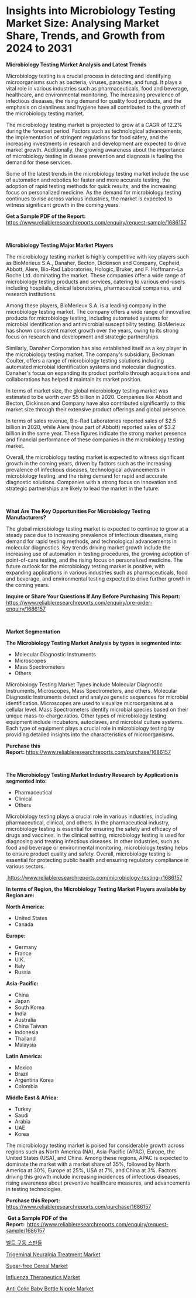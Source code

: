 <p><h1>Insights into Microbiology Testing Market Size: Analysing Market Share, Trends, and Growth from 2024 to 2031</h1></p><p><strong>Microbiology Testing Market Analysis and Latest Trends</strong></p>
<p><p>Microbiology testing is a crucial process in detecting and identifying microorganisms such as bacteria, viruses, parasites, and fungi. It plays a vital role in various industries such as pharmaceuticals, food and beverage, healthcare, and environmental monitoring. The increasing prevalence of infectious diseases, the rising demand for quality food products, and the emphasis on cleanliness and hygiene have all contributed to the growth of the microbiology testing market.</p><p>The microbiology testing market is projected to grow at a CAGR of 12.2% during the forecast period. Factors such as technological advancements, the implementation of stringent regulations for food safety, and the increasing investments in research and development are expected to drive market growth. Additionally, the growing awareness about the importance of microbiology testing in disease prevention and diagnosis is fueling the demand for these services.</p><p>Some of the latest trends in the microbiology testing market include the use of automation and robotics for faster and more accurate testing, the adoption of rapid testing methods for quick results, and the increasing focus on personalized medicine. As the demand for microbiology testing continues to rise across various industries, the market is expected to witness significant growth in the coming years.</p></p>
<p><strong>Get a Sample PDF of the Report:&nbsp;</strong> <a href="https://www.reliableresearchreports.com/enquiry/request-sample/1686157">https://www.reliableresearchreports.com/enquiry/request-sample/1686157</a></p>
<p>&nbsp;</p>
<p><strong>Microbiology Testing Major Market Players</strong></p>
<p><p>The microbiology testing market is highly competitive with key players such as BioMerieux S.A., Danaher, Becton, Dickinson and Company, Cepheid, Abbott, Alere, Bio-Rad Laboratories, Hologic, Bruker, and F. Hoffmann-La Roche Ltd. dominating the market. These companies offer a wide range of microbiology testing products and services, catering to various end-users including hospitals, clinical laboratories, pharmaceutical companies, and research institutions.</p><p>Among these players, BioMerieux S.A. is a leading company in the microbiology testing market. The company offers a wide range of innovative products for microbiology testing, including automated systems for microbial identification and antimicrobial susceptibility testing. BioMerieux has shown consistent market growth over the years, owing to its strong focus on research and development and strategic partnerships.</p><p>Similarly, Danaher Corporation has also established itself as a key player in the microbiology testing market. The company's subsidiary, Beckman Coulter, offers a range of microbiology testing solutions including automated microbial identification systems and molecular diagnostics. Danaher's focus on expanding its product portfolio through acquisitions and collaborations has helped it maintain its market position.</p><p>In terms of market size, the global microbiology testing market was estimated to be worth over $5 billion in 2020. Companies like Abbott and Becton, Dickinson and Company have also contributed significantly to this market size through their extensive product offerings and global presence.</p><p>In terms of sales revenue, Bio-Rad Laboratories reported sales of $2.5 billion in 2020, while Alere (now part of Abbott) reported sales of $3.2 billion in the same year. These figures indicate the strong market presence and financial performance of these companies in the microbiology testing market. </p><p>Overall, the microbiology testing market is expected to witness significant growth in the coming years, driven by factors such as the increasing prevalence of infectious diseases, technological advancements in microbiology testing, and the rising demand for rapid and accurate diagnostic solutions. Companies with a strong focus on innovation and strategic partnerships are likely to lead the market in the future.</p></p>
<p>&nbsp;</p>
<p><strong>What Are The Key Opportunities For Microbiology Testing Manufacturers?</strong></p>
<p><p>The global microbiology testing market is expected to continue to grow at a steady pace due to increasing prevalence of infectious diseases, rising demand for rapid testing methods, and technological advancements in molecular diagnostics. Key trends driving market growth include the increasing use of automation in testing procedures, the growing adoption of point-of-care testing, and the rising focus on personalized medicine. The future outlook for the microbiology testing market is positive, with expanding applications in various industries such as pharmaceuticals, food and beverage, and environmental testing expected to drive further growth in the coming years.</p></p>
<p><strong>Inquire or Share Your Questions If Any Before Purchasing This Report:</strong> <a href="https://www.reliableresearchreports.com/enquiry/pre-order-enquiry/1686157">https://www.reliableresearchreports.com/enquiry/pre-order-enquiry/1686157</a></p>
<p>&nbsp;</p>
<p><strong>Market Segmentation</strong></p>
<p><strong>The Microbiology Testing Market Analysis by types is segmented into:</strong></p>
<p><ul><li>Molecular Diagnostic Instruments</li><li>Microscopes</li><li>Mass Spectrometers</li><li>Others</li></ul></p>
<p><p>Microbiology Testing Market Types include Molecular Diagnostic Instruments, Microscopes, Mass Spectrometers, and others. Molecular Diagnostic Instruments detect and analyze genetic sequences for microbial identification. Microscopes are used to visualize microorganisms at a cellular level. Mass Spectrometers identify microbial species based on their unique mass-to-charge ratios. Other types of microbiology testing equipment include incubators, autoclaves, and microbial culture systems. Each type of equipment plays a crucial role in microbiology testing by providing detailed insights into the characteristics of microorganisms.</p></p>
<p><strong>Purchase this Report:&nbsp;</strong><a href="https://www.reliableresearchreports.com/purchase/1686157">https://www.reliableresearchreports.com/purchase/1686157</a></p>
<p>&nbsp;</p>
<p><strong>The Microbiology Testing Market Industry Research by Application is segmented into:</strong></p>
<p><ul><li>Pharmaceutical</li><li>Clinical</li><li>Others</li></ul></p>
<p><p>Microbiology testing plays a crucial role in various industries, including pharmaceutical, clinical, and others. In the pharmaceutical industry, microbiology testing is essential for ensuring the safety and efficacy of drugs and vaccines. In the clinical setting, microbiology testing is used for diagnosing and treating infectious diseases. In other industries, such as food and beverage or environmental monitoring, microbiology testing helps to ensure product quality and safety. Overall, microbiology testing is essential for protecting public health and ensuring regulatory compliance in various sectors.</p></p>
<p><a href="https://www.reliableresearchreports.com/microbiology-testing-r1686157">&nbsp;https://www.reliableresearchreports.com/microbiology-testing-r1686157</a></p>
<p><strong>In terms of Region, the Microbiology Testing Market Players available by Region are:</strong></p>
<p>
    <p> <strong> North America: </strong>
        <ul>
            <li>United States</li>
            <li>Canada</li>
        </ul>
        </p> 
    <p> <strong> Europe: </strong>
        <ul>
            <li>Germany</li>
            <li>France</li>
            <li>U.K.</li>
            <li>Italy</li>
            <li>Russia</li>
        </ul>
        </p> 
    <p> <strong> Asia-Pacific: </strong>
        <ul>
            <li>China</li>
            <li>Japan</li>
            <li>South Korea</li>
            <li>India</li>
            <li>Australia</li>
            <li>China Taiwan</li>
            <li>Indonesia</li>
            <li>Thailand</li>
            <li>Malaysia</li>
        </ul>
        </p> 
    <p> <strong> Latin America: </strong>
        <ul>
            <li>Mexico</li>
            <li>Brazil</li>
            <li>Argentina Korea</li>
            <li>Colombia</li>
        </ul>
        </p> 
    <p> <strong> Middle East & Africa: </strong>
        <ul>
            <li>Turkey</li>
            <li>Saudi</li>
            <li>Arabia</li>
            <li>UAE</li>
            <li>Korea</li>
        </ul>
    </p>
    </p>
<p><p>The microbiology testing market is poised for considerable growth across regions such as North America (NA), Asia-Pacific (APAC), Europe, the United States (USA), and China. Among these regions, APAC is expected to dominate the market with a market share of 35%, followed by North America at 30%, Europe at 25%, USA at 7%, and China at 3%. Factors driving this growth include increasing incidences of infectious diseases, rising awareness about preventive healthcare measures, and advancements in testing technologies.</p></p>
<p><strong>Purchase this Report: </strong><a href="https://www.reliableresearchreports.com/purchase/1686157">https://www.reliableresearchreports.com/purchase/1686157</a></p>
<p>&nbsp;<strong>Get a Sample PDF of the Report:&nbsp;&nbsp;</strong><a href="https://www.reliableresearchreports.com/enquiry/request-sample/1686157">https://www.reliableresearchreports.com/enquiry/request-sample/1686157</a></p>
<p><strong></strong></p>
<p><p><a href="https://github.com/tasfiyaj85/Market-Research-Report-List-2/blob/main/144978073285.md">벨트 구동 스핀들</a></p><p><a href="https://github.com/AlysaLedner2023/Market-Research-Report-List-2/blob/main/trigeminal-neuralgia-treatment-market.md">Trigeminal Neuralgia Treatment Market</a></p><p><a href="https://medium.com/@shanypaucek/global-sugar-free-cereal-market-focus-on-application-end-use-industry-type-equipment-and-151d20214c08">Sugar-free Cereal Market</a></p><p><a href="https://github.com/Sherrillcrooksxa8i18ucf2m/Market-Research-Report-List-3/blob/main/influenza-therapeutics-market.md">Influenza Therapeutics Market</a></p><p><a href="https://medium.com/@sahanad234/anti-colic-baby-bottle-nipple-market-analysis-report-global-insights-by-region-type-slow-flow-2d0026bb4ccb">Anti Colic Baby Bottle Nipple Market</a></p></p>